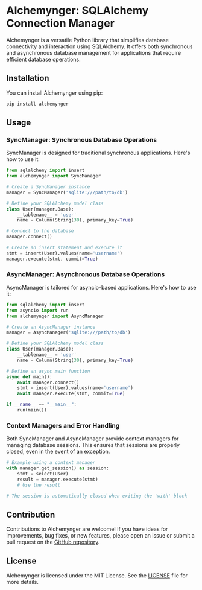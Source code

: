 # Alchemynger: SQLAlchemy Connection Manager

Alchemynger is a versatile Python library that simplifies database connectivity and interaction using SQLAlchemy. It offers both synchronous and asynchronous database management for applications that require efficient database operations. 


## Installation

You can install Alchemynger using pip:

```bash
pip install alchemynger
```

## Usage

### SyncManager: Synchronous Database Operations

SyncManager is designed for traditional synchronous applications. Here's how to use it:

```python
from sqlalchemy import insert
from alchemynger import SyncManager

# Create a SyncManager instance
manager = SyncManager('sqlite:///path/to/db')

# Define your SQLAlchemy model class
class User(manager.Base):
    __tablename__ = 'user'
    name = Column(String(30), primary_key=True)

# Connect to the database
manager.connect()

# Create an insert statement and execute it
stmt = insert(User).values(name='username')
manager.execute(stmt, commit=True)
```

### AsyncManager: Asynchronous Database Operations

AsyncManager is tailored for asyncio-based applications. Here's how to use it:

```python
from sqlalchemy import insert
from asyncio import run
from alchemynger import AsyncManager

# Create an AsyncManager instance
manager = AsyncManager('sqlite:///path/to/db')

# Define your SQLAlchemy model class
class User(manager.Base):
    __tablename__ = 'user'
    name = Column(String(30), primary_key=True)

# Define an async main function
async def main():
    await manager.connect()
    stmt = insert(User).values(name='username')
    await manager.execute(stmt, commit=True)

if __name__ == "__main__":
    run(main())
```

### Context Managers and Error Handling

Both SyncManager and AsyncManager provide context managers for managing database sessions. This ensures that sessions are properly closed, even in the event of an exception.

```python
# Example using a context manager
with manager.get_session() as session:
    stmt = select(User)
    result = manager.execute(stmt)
    # Use the result

# The session is automatically closed when exiting the 'with' block
```

## Contribution

Contributions to Alchemynger are welcome! If you have ideas for improvements, bug fixes, or new features, please open an issue or submit a pull request on the [GitHub repository](https://github.com/Resheba/Alchemynger).

## License

Alchemynger is licensed under the MIT License. See the [LICENSE](LICENSE) file for more details.

